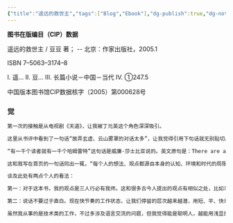 ```yaml
---
{"title":"遥远的救世主","tags":["Blog","Ebook"],"dg-publish":true,"dg-note-icon":5,"permalink":"/🌓Interest_兴趣/Exalt/遥远的救世主/00遥远的救世主/","dgPassFrontmatter":true,"noteIcon":5,"created":"2024-10-25T15:41:15.453+08:00","updated":"2024-10-25T16:52:43.000+08:00"}
---
```


**图书在版编目（CIP）数据**
  
遥远的救世主 / 豆豆 著； -- 北京：作家出版社，2005.1

ISBN 7–5063–3174–8

I. 遥… II. 豆… III. 长篇小说－中国－当代 IV. ①247.5

中国版本图书馆CIP数据核字（2005）第000628号
### 觉

```markdown
第一次的接触是从电视剧《天道》，让我被丁元英这个角色深深吸引。

这里从书评中看到了一句话“故弄玄虚、云山雾罩的对话太多”，让我觉得引用下句话就无别贴切。

“有一千个读者就有一千个哈姆雷特”这句话是威廉·莎士比亚说的。英文原句是：There are a thousand Hamlets in a thousand people's eyes.

这和我写在首页的一句话同出一辄，“每个人的想法、观点都源自本身的认知、环境和时代的局限性，学会接受一切也不接受一切”。

谈及此处有两点个人的看法：

第一：对于这本书，我的观点是三人行必有我师。这和很多古今人提出的观点有相似之处，比如马南邨《不要秘诀的秘诀》：“我们现在提倡读书要用批判的眼光，要取其精华，去其糟粕，这个主张古代读书人却没有胆量提出。”，又比如：魏源在其著作《海国图志》中提出的著名主张师夷长技以制夷。

第二：说话不要过于直白。现在快节奏的工作状态，让我们停留的层次越来越潜，用短、平、快来形容有过之而无不及。这样就造就了我们的交流、学习希望知识来的越直白越浅薄。

虽然我从事的是技术类的工作，不过多涉及语言交流的问题，但我觉得能是聪明人，越能用浅显的话语蕴含深刻的道理。

```